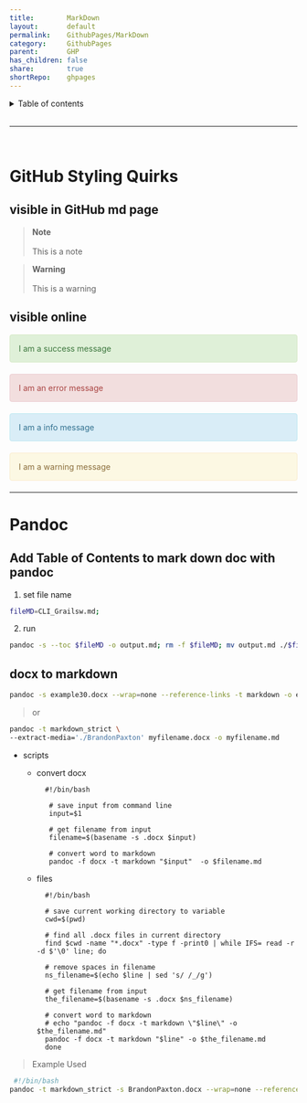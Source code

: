 ```yaml
---  
title:        MarkDown  
layout:       default  
permalink:    GithubPages/MarkDown  
category:     GithubPages  
parent:       GHP  
has_children: false  
share:        true  
shortRepo:    ghpages          
---  
```

  
  
<details markdown="block">        
<summary>        
Table of contents        
</summary>        
{: .text-delta }        
1. TOC        
{:toc}        
</details>        
  
<br/>        
  
***        
  
<br/>        
  
# GitHub Styling Quirks  
  
## visible in GitHub md page  
  
> **Note**<br>      
> This is a note  
  
> **Warning**<br>      
> This is a warning  
  
## visible online  
  
<div style="padding: 15px; border: 1px solid transparent; border-color: transparent; margin-bottom: 20px; border-radius: 4px; color: #3c763d; background-color: #dff0d8; border-color: #d6e9c6;">      
I am a success message      
</div>      
  
<div style="padding: 15px; border: 1px solid transparent; border-color: transparent; margin-bottom: 20px; border-radius: 4px; color: #a94442; background-color: #f2dede; border-color: #ebccd1;">      
I am an error message      
</div>      
  
<div style="padding: 15px; border: 1px solid transparent; border-color: transparent; margin-bottom: 20px; border-radius: 4px; color: #31708f; background-color: #d9edf7; border-color: #bce8f1;">      
I am a info message      
</div>      
  
<div style="padding: 15px; border: 1px solid transparent; border-color: transparent; margin-bottom: 20px; border-radius: 4px; color: #8a6d3b;; background-color: #fcf8e3; border-color: #faebcc;">      
I am a warning message      
</div>      
      
---      
  
# Pandoc  
  
## Add Table of Contents to mark down doc with pandoc  
  
1) set file name  
  
```bash        
fileMD=CLI_Grailsw.md;        
```        
  
2) run  
  
```bash        
pandoc -s --toc $fileMD -o output.md; rm -f $fileMD; mv output.md ./$fileMD;        
```        
  
## docx to markdown  
  
```bash        
pandoc -s example30.docx --wrap=none --reference-links -t markdown -o example35.md        
```        
  
> or  
  
  ```bash        
  pandoc -t markdown_strict \        
  --extract-media='./BrandonPaxton' myfilename.docx -o myfilename.md        
  ```        
  
- scripts  
    - convert docx  
      ```        
        #!/bin/bash        
          
         # save input from command line        
         input=$1        
          
         # get filename from input        
         filename=$(basename -s .docx $input)        
          
         # convert word to markdown        
         pandoc -f docx -t markdown "$input"  -o $filename.md        
       ```        
  
    - files  
      ```        
        #!/bin/bash        
         
        # save current working directory to variable        
        cwd=$(pwd)        
         
        # find all .docx files in current directory        
        find $cwd -name "*.docx" -type f -print0 | while IFS= read -r -d $'\0' line; do        
         
        # remove spaces in filename        
        ns_filename=$(echo $line | sed 's/ /_/g')        
         
        # get filename from input        
        the_filename=$(basename -s .docx $ns_filename)        
         
        # convert word to markdown        
        # echo "pandoc -f docx -t markdown \"$line\" -o $the_filename.md"        
        pandoc -f docx -t markdown "$line" -o $the_filename.md        
        done        
      ```      
  
> Example Used  
  
```bash      
 #!/bin/bash      
pandoc -t markdown_strict -s BrandonPaxton.docx --wrap=none --reference-links -t markdown -o BPResume.md;      
```    